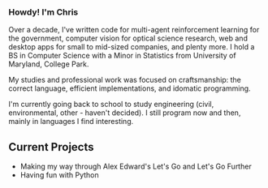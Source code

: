 ### Howdy! I'm Chris

Over a decade, I've written code for multi-agent reinforcement learning for the government, computer vision for optical science research, web and desktop apps for small to mid-sized companies, and plenty more. I hold a BS in Computer Science with a Minor in Statistics from University of Maryland, College Park.

My studies and professional work was focused on craftsmanship: the correct language, efficient implementations, and idomatic programming.

I'm currently going back to school to study engineering (civil, environmental, other - haven't decided). I still program now and then, mainly in languages I find interesting.

## Current Projects
- Making my way through Alex Edward's Let's Go and Let's Go Further
- Having fun with Python
